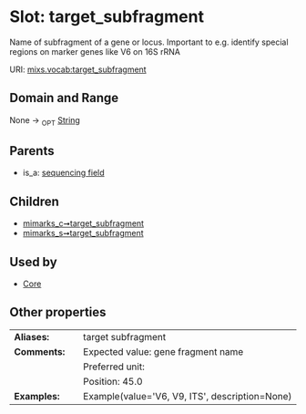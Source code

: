
# Slot: target_subfragment


Name of subfragment of a gene or locus. Important to e.g. identify special regions on marker genes like V6 on 16S rRNA

URI: [mixs.vocab:target_subfragment](https://w3id.org/mixs/vocab/target_subfragment)


## Domain and Range

None ->  <sub>OPT</sub> [String](types/String.md)

## Parents

 *  is_a: [sequencing field](sequencing_field.md)

## Children

 *  [mimarks_c➞target_subfragment](mimarks_c_target_subfragment.md)
 *  [mimarks_s➞target_subfragment](mimarks_s_target_subfragment.md)

## Used by

 * [Core](Core.md)

## Other properties

|  |  |  |
| --- | --- | --- |
| **Aliases:** | | target subfragment |
| **Comments:** | | Expected value: gene fragment name |
|  | | Preferred unit:  |
|  | | Position: 45.0 |
| **Examples:** | | Example(value='V6, V9, ITS', description=None) |

